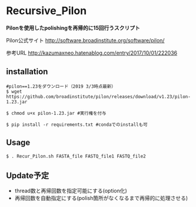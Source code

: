 # Recursive_Pilon
**Pilonを使用したpolishingを再帰的に15回行うスクリプト**

Pilon公式サイト
http://software.broadinstitute.org/software/pilon/

参考URL
http://kazumaxneo.hatenablog.com/entry/2017/10/01/222036 
## installation
```
#pilon==1.23をダウンロード（2019 3/3時点最新）
$ wget https://github.com/broadinstitute/pilon/releases/download/v1.23/pilon-1.23.jar

$ chmod u+x pilon-1.23.jar #実行権を付与

$ pip install -r requirements.txt #condaでのinstallも可
```
## Usage
```
$ . Recur_Pilon.sh FASTA_file FASTQ_file1 FASTQ_file2
```
## Update予定
- thread数と再帰回数を指定可能にする(option化)
- 再帰回数を自動指定にする(polish箇所がなくなるまで再帰的に処理させる)
